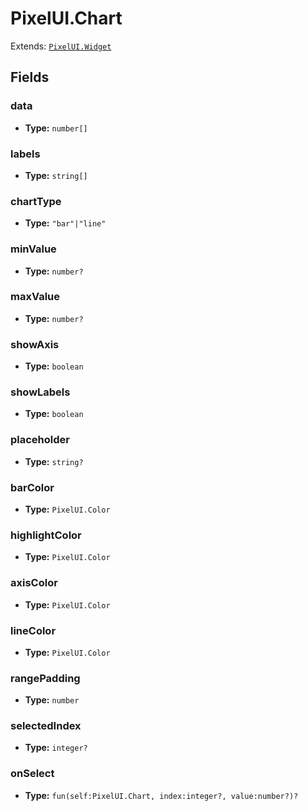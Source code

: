# PixelUI.Chart

Extends: [`PixelUI.Widget`](./pixelui-widget.md)

## Fields

### data

- **Type:** `number[]`

### labels

- **Type:** `string[]`

### chartType

- **Type:** `"bar"|"line"`

### minValue

- **Type:** `number?`

### maxValue

- **Type:** `number?`

### showAxis

- **Type:** `boolean`

### showLabels

- **Type:** `boolean`

### placeholder

- **Type:** `string?`

### barColor

- **Type:** `PixelUI.Color`

### highlightColor

- **Type:** `PixelUI.Color`

### axisColor

- **Type:** `PixelUI.Color`

### lineColor

- **Type:** `PixelUI.Color`

### rangePadding

- **Type:** `number`

### selectedIndex

- **Type:** `integer?`

### onSelect

- **Type:** `fun(self:PixelUI.Chart, index:integer?, value:number?)?`

